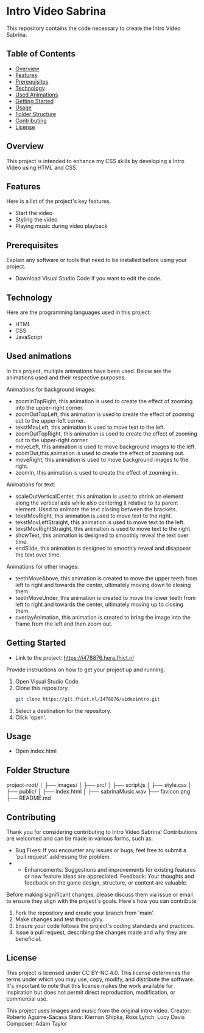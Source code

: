# Intro Video Sabrina

This repository contains the code necessary to create the Intro Video Sabrina.

## Table of Contents

- [Overview](#overview)
- [Features](#features)
- [Prerequisites](#prerequisites)
- [Technology](#Technology)
- [Used Animations](#used-animations)
- [Getting Started](#getting-started)
- [Usage](#usage)
- [Folder Structure](#folder-structure)
- [Contributing](#contributing)
- [License](#license)

## Overview

This project is intended to enhance my CSS skills by developing a Intro Video using 
HTML and CSS.

## Features

Here is a list of the project's key features.

- Start the video
- Styling the video
- Playing music during video playback

## Prerequisites

Explain any software or tools that need to be installed before using your project.

- Download Visual Studio Code if you want to edit the code.

## Technology

Here are the programming languages used in this project:

- HTML
- CSS
- JavaScript

## Used animations

In this project, multiple animations have been used. Below are the animations used and their respective purposes.

Animations for background images:

- zoomInTopRight, this animation is used to create the effect of zooming into the upper-right corner. 
- zoomOutTopLeft, this animation is used to create the effect of zooming out to the upper-left corner. 
- tekstMovLeft, this animation is used to move text to the left.
- zoomOutTopRight, this animation is used to create the effect of zooming out to the upper-right corner. 
- moveLeft, this animation is used to move background images to the left.
- zoomOut,this animation is used to create the effect of zooming out.
- moveRight, this animation is used to move background images to the right.
- zoomIn, this animation is used to create the effect of zooming in.

Animations for text:

- scaleOutVerticalCenter, this animation is used to shrink an element along the     vertical axis while also centering it relative to its parent element. Used to animate the text closing between the brackets.
- tekstMovRight, this animation is used to move text to the right.
- tekstMovLeftStraight, this animation is used to move text to the left.
- tekstMovRightStraight, this animation is used to move text to the right.
- showText, this animation is designed to smoothly reveal the text over time.
- endSlide, this animation is designed to smoothly reveal and disappear the text over time.

Animations for other images:

- teethMoveAbove, this animation is created to move the upper teeth from left to right and towards the center, ultimately moving down to closing them.
- teethMoveUnder, this animation is created to move the lower teeth from left to right and towards the center, ultimately moving up to closing them.
- overlayAnimation, this animation is created to bring the image into the frame from the left and then zoom out.

## Getting Started

-  Link to the project: https://i478876.hera.fhict.nl

Provide instructions on how to get your project up and running.

1. Open Visual Studio Code.
2. Clone this repository.
   ```bash
   git clone https://git.fhict.nl/I478876/videointro.git 
3. Select a destination for the repository.
4. Click 'open'.

## Usage

- Open index.html

## Folder Structure

project-root/
│
├── images/
│
├── src/
│   ├── script.js
│   ├── style.css
│
├── public/
│   ├── index.html
│
├── sabrinaMusic.wav
├── favicon.png
├── README.md

## Contributing

Thank you for considering contributing to Intro Video Sabrina! Contributions are welcomed and can be made in various forms, such as:

- Bug Fixes: If you encounter any issues or bugs, feel free to submit a 'pull request' addressing the problem.
- - Enhancements: Suggestions and improvements for existing features or new feature ideas are appreciated.
Feedback: Your thoughts and feedback on the game design, structure, or content are valuable.

Before making significant changes, please discuss them via issue or email to ensure they align with the project's goals. Here's how you can contribute:

1. Fork the repository and create your branch from 'main'.
2. Make changes and test thoroughly.
3. Ensure your code follows the project's coding standards and practices.
4. Issue a pull request, describing the changes made and why they are beneficial.

## License

This project is licensed under CC BY-NC 4.0. This license determines the terms under which you may use, copy, modify, and distribute the software. It's important to note that this license makes the work available for inspiration but does not permit direct reproduction, modification, or commercial use.

This project uses images and music from the original intro video. 
Creator: Roberto Aguirre-Sacasa
Stars: Kiernan Shipka, Ross Lynch, Lucy Davis
Composer: Adam Taylor